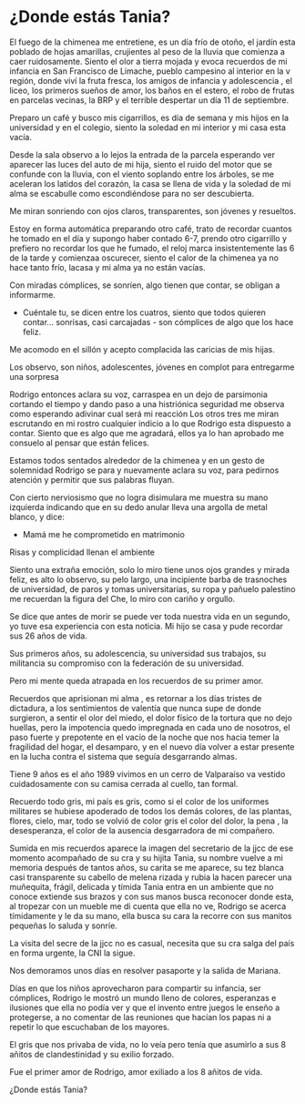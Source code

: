 # ¿Donde estás Tania?

El fuego de la chimenea me entretiene, es un día frío de otoño, el
jardín esta poblado de hojas amarillas, crujientes al  peso de la
lluvia que comienza a caer ruidosamente. Siento el olor a tierra
mojada y evoca recuerdos de mi infancia en San Francisco de Limache,
pueblo campesino al interior en la v región, donde viví la fruta
fresca, los amigos de infancia y adolescencia , el liceo, los primeros
sueños  de amor, los baños en el estero, el robo de frutas en parcelas
vecinas, la BRP y el terrible despertar un día 11 de septiembre.

Preparo un café y busco mis cigarrillos, es día de semana y mis hijos
en la universidad y en el colegio, siento la soledad en mi interior y
mi casa esta vacía.

Desde la sala observo a lo lejos la entrada de la parcela esperando
ver aparecer las luces del auto de mi hija, siento el ruido del motor
que se confunde con la lluvia, con el viento soplando entre los
árboles, se me aceleran los latidos del corazón, la casa se llena de
vida y la soledad de mi alma se escabulle como escondiéndose para no
ser descubierta.

Me miran sonriendo con ojos claros, transparentes, son jóvenes y resueltos.

Estoy en forma automática preparando otro café, trato de recordar
cuantos he tomado en el día y supongo haber contado 6-7, prendo otro
cigarrillo y prefiero no recordar los que he fumado, el reloj marca
insistentemente las 6 de la tarde y comienzaa oscurecer, siento el
calor de la chimenea ya no hace tanto frío, lacasa y mi alma ya no
están vacías.

Con miradas cómplices, se sonríen, algo tienen que contar, se obligan
a informarme.

- Cuéntale tu, se dicen entre los cuatros, siento que todos quieren
  contar... sonrisas, casi carcajadas - son cómplices de algo que los hace feliz.

Me acomodo en el sillón y acepto complacida las caricias de mis hijas.

Los observo, son niños, adolescentes, jóvenes en complot para entregarme una sorpresa

Rodrigo entonces aclara su voz, carraspea en un dejo de parsimonia
cortando el tiempo y dando paso a una histriónica seguridad me observa
como esperando adivinar cual será mi reacción Los otros tres me miran
escrutando en mi rostro cualquier indicio a lo que Rodrigo esta
dispuesto a contar. Siento que es algo que me agradará, ellos ya lo
han aprobado me consuelo al pensar que están felices.

Estamos todos sentados alrededor de la chimenea y en un gesto de
solemnidad Rodrigo se para y nuevamente aclara su voz, para pedirnos
atención y permitir que sus palabras fluyan.

Con cierto nerviosismo que no logra disimulara  me muestra su mano
izquierda indicando que en su dedo anular lleva una argolla de metal
blanco, y dice:

 - Mamá me he comprometido en matrimonio

Risas y complicidad llenan el ambiente

Siento una extraña emoción, solo lo miro tiene unos ojos grandes y
mirada feliz, es alto lo observo, su pelo largo, una incipiente barba
de trasnoches de universidad, de paros y tomas universitarias, su ropa
y pañuelo palestino me recuerdan la figura del Che, lo miro con cariño
y orgullo.

Se dice que antes de morir se puede ver toda nuestra vida en un
segundo, yo tuve esa experiencia con esta noticia. Mi hijo se casa y
pude recordar sus 26 años de vida.

Sus primeros años, su adolescencia, su universidad sus trabajos, su
militancia su compromiso con la federación de su universidad.

Pero mi mente queda atrapada en los recuerdos de su primer amor.

Recuerdos que aprisionan mi alma , es retornar a los días tristes de
dictadura, a los sentimientos de valentía que nunca supe de donde
surgieron, a sentir el olor del miedo, el dolor físico de la tortura
que no dejo huellas, pero la impotencia quedo impregnada en cada uno
de nosotros, el paso fuerte y prepotente en el vacío de la noche que
nos hacia temer la fragilidad del hogar, el desamparo, y en el nuevo
día volver a estar presente en la lucha contra el sistema que seguía
desgarrando almas.

Tiene 9 años es el año 1989 vivimos en un cerro de Valparaíso va
vestido cuidadosamente con su camisa cerrada al cuello, tan formal.

Recuerdo todo gris, mi país es gris, como si el color de los uniformes
militares se hubiese apoderado de todos los demás colores, de las
plantas, flores, cielo, mar, todo se volvió de color gris el color del
dolor, la pena , la desesperanza, el color de la ausencia desgarradora
de mi compañero.

Sumida en mis recuerdos aparece la imagen del secretario de la jjcc de
ese momento acompañado de su cra y su hijita Tania, su nombre vuelve a
mi memoria después de tantos años, su carita se me aparece, su tez
blanca casi transparente su cabello de melena rizada y rubia la hacen
parecer una muñequita, frágil, delicada y tímida Tania entra en un
ambiente que no conoce extiende sus brazos y con sus manos busca
reconocer donde esta, al tropezar con un mueble me di cuenta que ella
no ve, Rodrigo se acerca tímidamente y le da su mano, ella busca su
cara la recorre con sus manitos pequeñas lo saluda y sonríe.

La visita del secre de la jjcc no es casual, necesita que su cra salga
del país en forma urgente, la CNI la sigue.

Nos demoramos unos días en resolver pasaporte y la salida de Mariana.

Días en que los niños aprovecharon para compartir su infancia, ser
cómplices, Rodrigo le mostró un mundo lleno de colores, esperanzas e
ilusiones que ella no podía ver y que el invento entre juegos le
enseño a protegerse, a no comentar de las reuniones que hacían los
papas ni a repetir lo que escuchaban de los mayores.

El gris que nos privaba de vida, no lo veía pero tenía que asumirlo a
sus 8 añitos de clandestinidad y su exilio forzado.

Fue el primer amor de Rodrigo, amor exiliado a los 8 añitos de vida.

¿Donde estás Tania?
